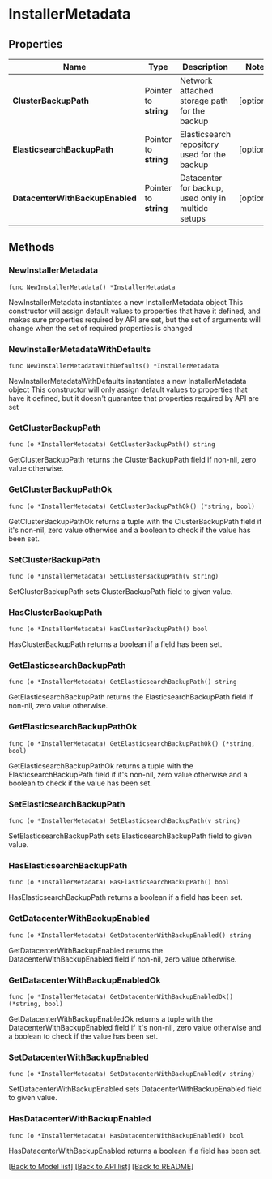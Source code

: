 # InstallerMetadata

## Properties

Name | Type | Description | Notes
------------ | ------------- | ------------- | -------------
**ClusterBackupPath** | Pointer to **string** | Network attached storage path for the backup | [optional] 
**ElasticsearchBackupPath** | Pointer to **string** | Elasticsearch repository used for the backup | [optional] 
**DatacenterWithBackupEnabled** | Pointer to **string** | Datacenter for backup, used only in multidc setups | [optional] 

## Methods

### NewInstallerMetadata

`func NewInstallerMetadata() *InstallerMetadata`

NewInstallerMetadata instantiates a new InstallerMetadata object
This constructor will assign default values to properties that have it defined,
and makes sure properties required by API are set, but the set of arguments
will change when the set of required properties is changed

### NewInstallerMetadataWithDefaults

`func NewInstallerMetadataWithDefaults() *InstallerMetadata`

NewInstallerMetadataWithDefaults instantiates a new InstallerMetadata object
This constructor will only assign default values to properties that have it defined,
but it doesn't guarantee that properties required by API are set

### GetClusterBackupPath

`func (o *InstallerMetadata) GetClusterBackupPath() string`

GetClusterBackupPath returns the ClusterBackupPath field if non-nil, zero value otherwise.

### GetClusterBackupPathOk

`func (o *InstallerMetadata) GetClusterBackupPathOk() (*string, bool)`

GetClusterBackupPathOk returns a tuple with the ClusterBackupPath field if it's non-nil, zero value otherwise
and a boolean to check if the value has been set.

### SetClusterBackupPath

`func (o *InstallerMetadata) SetClusterBackupPath(v string)`

SetClusterBackupPath sets ClusterBackupPath field to given value.

### HasClusterBackupPath

`func (o *InstallerMetadata) HasClusterBackupPath() bool`

HasClusterBackupPath returns a boolean if a field has been set.

### GetElasticsearchBackupPath

`func (o *InstallerMetadata) GetElasticsearchBackupPath() string`

GetElasticsearchBackupPath returns the ElasticsearchBackupPath field if non-nil, zero value otherwise.

### GetElasticsearchBackupPathOk

`func (o *InstallerMetadata) GetElasticsearchBackupPathOk() (*string, bool)`

GetElasticsearchBackupPathOk returns a tuple with the ElasticsearchBackupPath field if it's non-nil, zero value otherwise
and a boolean to check if the value has been set.

### SetElasticsearchBackupPath

`func (o *InstallerMetadata) SetElasticsearchBackupPath(v string)`

SetElasticsearchBackupPath sets ElasticsearchBackupPath field to given value.

### HasElasticsearchBackupPath

`func (o *InstallerMetadata) HasElasticsearchBackupPath() bool`

HasElasticsearchBackupPath returns a boolean if a field has been set.

### GetDatacenterWithBackupEnabled

`func (o *InstallerMetadata) GetDatacenterWithBackupEnabled() string`

GetDatacenterWithBackupEnabled returns the DatacenterWithBackupEnabled field if non-nil, zero value otherwise.

### GetDatacenterWithBackupEnabledOk

`func (o *InstallerMetadata) GetDatacenterWithBackupEnabledOk() (*string, bool)`

GetDatacenterWithBackupEnabledOk returns a tuple with the DatacenterWithBackupEnabled field if it's non-nil, zero value otherwise
and a boolean to check if the value has been set.

### SetDatacenterWithBackupEnabled

`func (o *InstallerMetadata) SetDatacenterWithBackupEnabled(v string)`

SetDatacenterWithBackupEnabled sets DatacenterWithBackupEnabled field to given value.

### HasDatacenterWithBackupEnabled

`func (o *InstallerMetadata) HasDatacenterWithBackupEnabled() bool`

HasDatacenterWithBackupEnabled returns a boolean if a field has been set.


[[Back to Model list]](../README.md#documentation-for-models) [[Back to API list]](../README.md#documentation-for-api-endpoints) [[Back to README]](../README.md)


